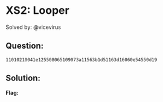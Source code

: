 # XS2: Looper

Solved by: @vicevirus

## Question:
`11010210041e125508065109073a11563b1d51163d16060e54550d19`

## Solution:


**Flag:** 
